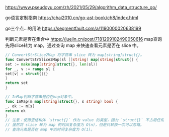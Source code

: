 https://www.pseudoyu.com/zh/2021/05/29/algorithm_data_structure_go/

go语言定制指南 https://chai2010.cn/go-ast-book/ch8/index.html

go三个点...的用法 https://segmentfault.com/a/1190000020638199

判断元素是否在集合中 https://juejin.cn/post/7181299102490050616
map查询
先将slice转为 map，通过查询 map 来快速查看元素是否在 slice 中。

```go
// ConvertStrSlice2Map 将字符串 slice 转为 map[string]struct{}。
func ConvertStrSlice2Map(sl []string) map[string]struct{} {
set := make(map[string]struct{}, len(sl))
for _, v := range sl {
set[v] = struct{}{}
}
return set
}

// InMap判断字符串是否在map对象中。
func InMap(m map[string]struct{}, s string) bool {
_, ok := m[s]
return ok
}
// 注意：使用空结构体 `struct{}` 作为 value 的类型，因为 `struct{}` 不占用任何内存空间。
// 虽然将 slice 转为 map 的时间复杂度为 O(n)，但是只转换一次可以忽略。
// 查询元素是否在 map 中的时间复杂度为 O(1)。
```
